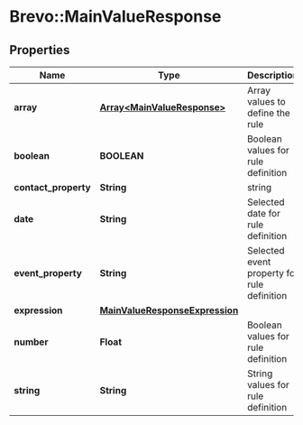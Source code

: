 # Brevo::MainValueResponse

## Properties
Name | Type | Description | Notes
------------ | ------------- | ------------- | -------------
**array** | [**Array&lt;MainValueResponse&gt;**](MainValueResponse.md) | Array values to define the rule | [optional] 
**boolean** | **BOOLEAN** | Boolean values for rule definition | [optional] 
**contact_property** | **String** | string | [optional] 
**date** | **String** | Selected date for rule definition | [optional] 
**event_property** | **String** | Selected event property for rule definition | [optional] 
**expression** | [**MainValueResponseExpression**](MainValueResponseExpression.md) |  | [optional] 
**number** | **Float** | Boolean values for rule definition | [optional] 
**string** | **String** | String values for rule definition | [optional] 


